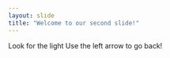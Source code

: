 ```yaml
---
layout: slide
title: "Welcome to our second slide!"
---
```

Look for the light
Use the left arrow to go back!
